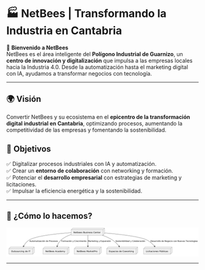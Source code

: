 # 🏭 NetBees | Transformando la Industria en Cantabria

🌟 **Bienvenido a NetBees**  
NetBees es el área inteligente del **Polígono Industrial de Guarnizo**, un **centro de innovación y digitalización** que impulsa a las empresas locales hacia la Industria 4.0. Desde la automatización hasta el marketing digital con IA, ayudamos a transformar negocios con tecnología.

---

## 🌍 **Visión**
Convertir NetBees y su ecosistema en el **epicentro de la transformación digital industrial en Cantabria**, optimizando procesos, aumentando la competitividad de las empresas y fomentando la sostenibilidad.

## 🎯 **Objetivos**
✅ Digitalizar procesos industriales con IA y automatización.  
✅ Crear un **entorno de colaboración** con networking y formación.  
✅ Potenciar el **desarrollo empresarial** con estrategias de marketing y licitaciones.  
✅ Impulsar la eficiencia energética y la sostenibilidad.

---

## 🚀 **¿Cómo lo hacemos?**
![Diagrama de Clases NetBees](images/NetbeesServicios.png)

---







